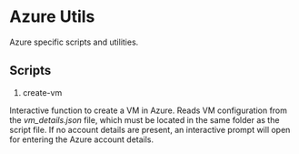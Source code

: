 # Azure Utils

Azure specific scripts and utilities.

## Scripts

1. create-vm

Interactive function to create a VM in Azure. Reads VM configuration from the *vm_details.json* file, which must be located in the same folder as the script file. If no account details are present, an interactive prompt will open for entering the Azure account details.
